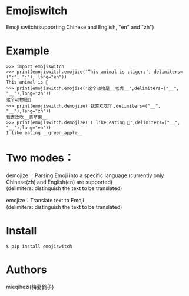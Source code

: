 # Emojiswitch
Emoji switch(supporting Chinese and English, "en" and "zh")
# Example
~~~
>>> import emojiswitch
>>> print(emojiswitch.emojize('This animal is :tiger:', delimiters=(":", ":"), lang="en"))
This animal is 🐅
>>> print(emojiswitch.emojize('这个动物是__老虎__',delimiters=("__", "__"),lang="zh"))
这个动物是🐅
>>> print(emojiswitch.demojize('我喜欢吃🍏',delimiters=("__", "__"),lang="zh"))
我喜欢吃__青苹果__
>>> print(emojiswitch.demojize('I like eating 🍏',delimiters=("__", "__"),lang="en"))
I like eating __green_apple__
~~~
# Two modes：
demojize ：Parsing Emoji into a specific language (currently only Chinese(zh) and English(en) are supported)  
(delimiters: distinguish the text to be translated)

emojize：Translate text to Emoji  
(delimiters: distinguish the text to be translated)
# Install
~~~
$ pip install emojiswitch
~~~
# Authors
mieqihezi(梅妻鹤子)

